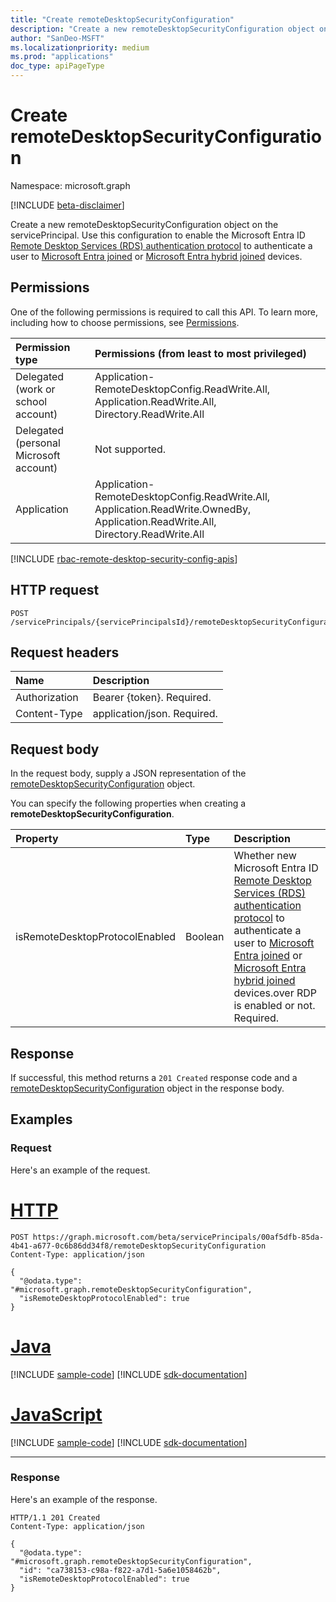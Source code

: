 ```yaml
---
title: "Create remoteDesktopSecurityConfiguration"
description: "Create a new remoteDesktopSecurityConfiguration object on the servicePrincipal."
author: "SanDeo-MSFT"
ms.localizationpriority: medium
ms.prod: "applications"
doc_type: apiPageType
---
```


# Create remoteDesktopSecurityConfiguration
Namespace: microsoft.graph

[!INCLUDE [beta-disclaimer](../../includes/beta-disclaimer.md)]

Create a new remoteDesktopSecurityConfiguration object on the servicePrincipal. Use this configuration to enable the Microsoft Entra ID [Remote Desktop Services (RDS) authentication protocol](/openspecs/windows_protocols/ms-rdpbcgr/dc43f040-d75d-49a9-90c6-0c9999281136) to authenticate a user to [Microsoft Entra joined](/azure/active-directory/devices/concept-directory-join) or [Microsoft Entra hybrid joined](/azure/active-directory/devices/concept-hybrid-join) devices.

## Permissions
One of the following permissions is required to call this API. To learn more, including how to choose permissions, see [Permissions](/graph/permissions-reference).

|Permission type|Permissions (from least to most privileged)|
|:---|:---|
|Delegated (work or school account) | Application-RemoteDesktopConfig.ReadWrite.All, Application.ReadWrite.All, Directory.ReadWrite.All |
|Delegated (personal Microsoft account) | Not supported. |
|Application | Application-RemoteDesktopConfig.ReadWrite.All, Application.ReadWrite.OwnedBy, Application.ReadWrite.All, Directory.ReadWrite.All |

[!INCLUDE [rbac-remote-desktop-security-config-apis](../includes/rbac-for-apis/rbac-remote-desktop-security-config-apis.md)]

## HTTP request

<!-- {
  "blockType": "ignored"
}
-->
``` http
POST /servicePrincipals/{servicePrincipalsId}/remoteDesktopSecurityConfiguration
```

## Request headers
|Name|Description|
|:---|:---|
|Authorization|Bearer {token}. Required.|
|Content-Type|application/json. Required.|

## Request body
In the request body, supply a JSON representation of the [remoteDesktopSecurityConfiguration](../resources/remotedesktopsecurityconfiguration.md) object.

You can specify the following properties when creating a **remoteDesktopSecurityConfiguration**.

|Property|Type|Description|
|:---|:---|:---|
|isRemoteDesktopProtocolEnabled|Boolean|Whether new Microsoft Entra ID [Remote Desktop Services (RDS) authentication protocol](/openspecs/windows_protocols/ms-rdpbcgr/dc43f040-d75d-49a9-90c6-0c9999281136) to authenticate a user to [Microsoft Entra joined](/azure/active-directory/devices/concept-directory-join) or [Microsoft Entra hybrid joined](/azure/active-directory/devices/concept-hybrid-join) devices.over RDP is enabled or not. Required.|



## Response

If successful, this method returns a `201 Created` response code and a [remoteDesktopSecurityConfiguration](../resources/remotedesktopsecurityconfiguration.md) object in the response body.

## Examples

### Request
Here's an example of the request.
# [HTTP](#tab/http)
<!-- {
  "blockType": "request",
  "name": "create_remotedesktopsecurityconfiguration_from_"
}
-->
``` http
POST https://graph.microsoft.com/beta/servicePrincipals/00af5dfb-85da-4b41-a677-0c6b86dd34f8/remoteDesktopSecurityConfiguration
Content-Type: application/json

{
  "@odata.type": "#microsoft.graph.remoteDesktopSecurityConfiguration",
  "isRemoteDesktopProtocolEnabled": true
}
```

# [Java](#tab/java)
[!INCLUDE [sample-code](../includes/snippets/java/create-remotedesktopsecurityconfiguration-from--java-snippets.md)]
[!INCLUDE [sdk-documentation](../includes/snippets/snippets-sdk-documentation-link.md)]

# [JavaScript](#tab/javascript)
[!INCLUDE [sample-code](../includes/snippets/javascript/create-remotedesktopsecurityconfiguration-from--javascript-snippets.md)]
[!INCLUDE [sdk-documentation](../includes/snippets/snippets-sdk-documentation-link.md)]

---

### Response
Here's an example of the response.
<!-- {
  "blockType": "response",
  "truncated": true,
  "@odata.type": "microsoft.graph.remoteDesktopSecurityConfiguration"
}
-->
``` http
HTTP/1.1 201 Created
Content-Type: application/json

{
  "@odata.type": "#microsoft.graph.remoteDesktopSecurityConfiguration",
  "id": "ca738153-c98a-f822-a7d1-5a6e1058462b",
  "isRemoteDesktopProtocolEnabled": true
}
```

